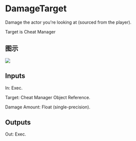 # DamageTarget

Damage the actor you're looking at (sourced from the player).

Target is Cheat Manager

## 图示

![]($-20221218-18155365.png)

## Inputs

In: Exec.

Target: Cheat Manager Object Reference.

Damage Amount: Float (single-precision).  

## Outputs

Out: Exec.

